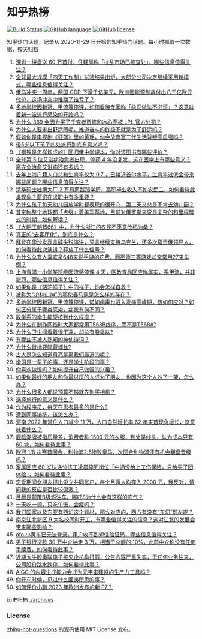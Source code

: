 # 知乎热榜
[![Build Status](https://github.com/ToWeLong/zhihu-hot-questions/workflows/CI/badge.svg)](https://github.com/ToWeLong/zhihu-hot-questions/actions)
[![GitHub language](https://img.shields.io/badge/language-golang-orange.svg)](https://golang.org/)
[![GitHub license](https://img.shields.io/github/license/ToWeLong/zhihu-hot-questions)](https://github.com/ToWeLong/zhihu-hot-questions/blob/main/LICENSE)

知乎热门话题，记录从 2020-11-29 日开始的知乎热门话题。每小时抓取一次数据，按天[归档](./archives)

<!-- BEGIN -->

1. [深圳一楼盘送 60 万首付，住建局称「扰乱市场已被查处」，哪些信息值得关注？](https://www.zhihu.com/question/585173984)
1. [全球最大规模「四天工作制」试验结果出炉，大部分公司决定继续采用新模式，哪些信息值得关注？](https://www.zhihu.com/question/585370295)
1. [俄乌冲突一周年，两国 GDP 下滑千亿美元，欧洲因能源制裁付出八千亿欧元代价，这场冲突中谁赚了谁亏了？](https://www.zhihu.com/question/584915652)
1. [多地学校因新冠、甲流等停课，如何看待专家称「稳妥做法不必慌」？这意味着新一波流行感染的开始吗？](https://www.zhihu.com/question/585386340)
1. [为什么 369 会因为买了千变者贾修和冰心而被 LPL 官方处罚？](https://www.zhihu.com/question/585324084)
1. [为什么人要走出舒适圈呢，难道奋斗的终极不就是为了舒适吗？](https://www.zhihu.com/question/314198098)
1. [假如你是电视剧《狂飙》里的黄瑶，你会放弃富二代生活背叛高启强吗？](https://www.zhihu.com/question/581861622)
1. [带5岁以下孩子四处旅行到底有意义吗？](https://www.zhihu.com/question/573814145)
1. [《钢铁是怎样炼成的》回归俄中学课本，你对该图书有哪些评价？](https://www.zhihu.com/question/580782443)
1. [全球第 5 位艾滋病治愈者出现，停药 4 年没复发，这在医学上有哪些意义？离完全治愈艾滋病还有多远？](https://www.zhihu.com/question/585376358)
1. [去年上海户籍人口总和生育率仅为 0.7 ，已接近首尔水平，生育率过低会带来哪些问题？哪些信息值得关注？](https://www.zhihu.com/question/585391117)
1. [清华硕士吐槽大厂 2 万月薪践踏学历、高职毕业收入不如农民工，如何看待此类现象？薪资在求职中有多重要？](https://www.zhihu.com/question/585306103)
1. [为什么孩子每天幼儿园放学时都表现的很开心，第二天又总是不肯去幼儿园？](https://www.zhihu.com/question/584051026)
1. [普京称整个地球都「点缀」着美军基地，目前对俄罗斯来说是复杂的和里程碑式的时期，如何解读？](https://www.zhihu.com/question/585380704)
1. [《大明王朝1566》中，为什么浙江的农民不愿意改稻为桑？](https://www.zhihu.com/question/24540660)
1. [真正的“去客厅化”，到底是什么？](https://www.zhihu.com/question/585223696)
1. [拜登在华沙发表言辞尖锐演讲，誓言继续支持乌克兰，还多次指责俄领导人，如何看待此次演讲？释放了什么信号？](https://www.zhihu.com/question/585510181)
1. [为什么总有人喜欢拿648来说手游的花费，而巫师三等游戏却常常用27来举例？](https://www.zhihu.com/question/585010026)
1. [上海青浦一小学某班级因流感停课 4 天，区教育局回应称属实，系甲流，并非新冠，哪些信息值得关注？](https://www.zhihu.com/question/585305548)
1. [如果你是《骆驼祥子》中的祥子，你会怎样自救？](https://www.zhihu.com/question/292386370)
1. [被称为“护林山神”的鄂伦春马队是怎么样的存在？](https://www.zhihu.com/question/585391131)
1. [多地学校因新冠、甲流等停课，诺如病毒也进入发病高峰期，该如何应对？如何区分属于哪类感染，症状有何不同？](https://www.zhihu.com/question/585502503)
1. [数学系的学生能硬核到什么程度？](https://www.zhihu.com/question/364873334)
1. [为什么在制作网线时大家都常用T568B线序，而不是T568A?](https://www.zhihu.com/question/496296612)
1. [为什么卫生间看着很干净，却总有股臭味?](https://www.zhihu.com/question/582901137)
1. [有哪些不被人熟知的神仙诗词？](https://www.zhihu.com/question/494296827)
1. [为什么鼠标要隐藏螺丝?](https://www.zhihu.com/question/514856576)
1. [古人是怎么知道月亮是离我们最近的呢？](https://www.zhihu.com/question/581294229)
1. [学习是一辈子的事，还是学生阶段的事？](https://www.zhihu.com/question/584159443)
1. [你喜欢做饭吗？如何提升自己做饭的兴趣？](https://www.zhihu.com/question/585347392)
1. [如果你最好的朋友和你最讨厌的人成为了朋友，也因为这个人吵了一架，怎么办？](https://www.zhihu.com/question/585422821)
1. [为什么很多人都说预算不够就先别买相机？](https://www.zhihu.com/question/583054066)
1. [选择旅行的意义是什么？](https://www.zhihu.com/question/584643753)
1. [作为程序员，每天在思考最多的是什么?](https://www.zhihu.com/question/585092911)
1. [遭到同事排挤，该怎么办？](https://www.zhihu.com/question/584121937)
1. [河南 2022 年常住人口减少 11 万，人口自然增长率 62 年来首现负增长，这意味着什么？](https://www.zhihu.com/question/585323977)
1. [鹿晗潮牌被指质量差，消费者称 1500 元的衣服，到处是线头，认为成本只有 60 块，如何看待此事？](https://www.zhihu.com/question/584561700)
1. [欧冠 1/8 决赛首回合，利物浦2:5惨败皇马，次回合利物浦还有机会翻盘晋级吗？](https://www.zhihu.com/question/585487277)
1. [家属回应 60 岁快递分拣工凌晨猝死岗位「中通没给上工伤保险，只给买了团体险」，如何看待此事？](https://www.zhihu.com/question/585326925)
1. [恋爱期间女朋友提出设立共同账户，每个月两人均存入 2000 元，我反对，请问我的反应是否比较偏激？](https://www.zhihu.com/question/583568748)
1. [目标是颠覆B级燃油车，哪吒S为什么会有这样的底气？](https://www.zhihu.com/question/584366406)
1. [一天吃一顿，只吃午饭，会瘦吗？](https://www.zhihu.com/question/584980668)
1. [我们国家以及东亚有西幻这个题材，那么对应的，西方有没有“东幻”题材呢？](https://www.zhihu.com/question/399821361)
1. [南京江北新区 9 大名校同时开工，有哪些值得关注的信息？这对江北的发展会带来哪些影响？](https://www.zhihu.com/question/585098837)
1. [ofo 小黄车已无法登录，用户收不到短信验证码，哪些信息值得关注？](https://www.zhihu.com/question/585447316)
1. [男子银行贷款 30 万中介抽走 3 万，相当于总额的 10%，此前中介称没有任何手续费，如何看待此事？](https://www.zhihu.com/question/585343516)
1. [近期大牛股奥联电子被央企机构打假，公告内容严重失实，无任何业务往来，公司股价跳水跌停，如何看待此事？](https://www.zhihu.com/question/585321514)
1. [AIGC 的内容生成能力会成为元宇宙建设的生产力工具吗？](https://www.zhihu.com/question/585103099)
1. [你开车时候，见过什么匪夷所思的事？](https://www.zhihu.com/question/582137360)
1. [如何评价小鹏 2023 年欧洲发布的新 P7？](https://www.zhihu.com/question/582003330)

<!-- END -->

历史归档 [./archives](./archives)


### License
[zhihu-hot-questions](https://github.com/towelong/zhihu-hot-questions) 的源码使用 MIT License 发布。